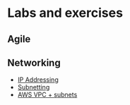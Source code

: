 # Labs and exercises

## Agile


## Networking

- [IP Addressing](/classes/02class/exercises/c02-network01/README.md)
- [Subnetting](/classes/02class/exercises/c02-network02/README.md)
- [AWS VPC + subnets](/classes/02class/exercises/c02-network03/README.md)
